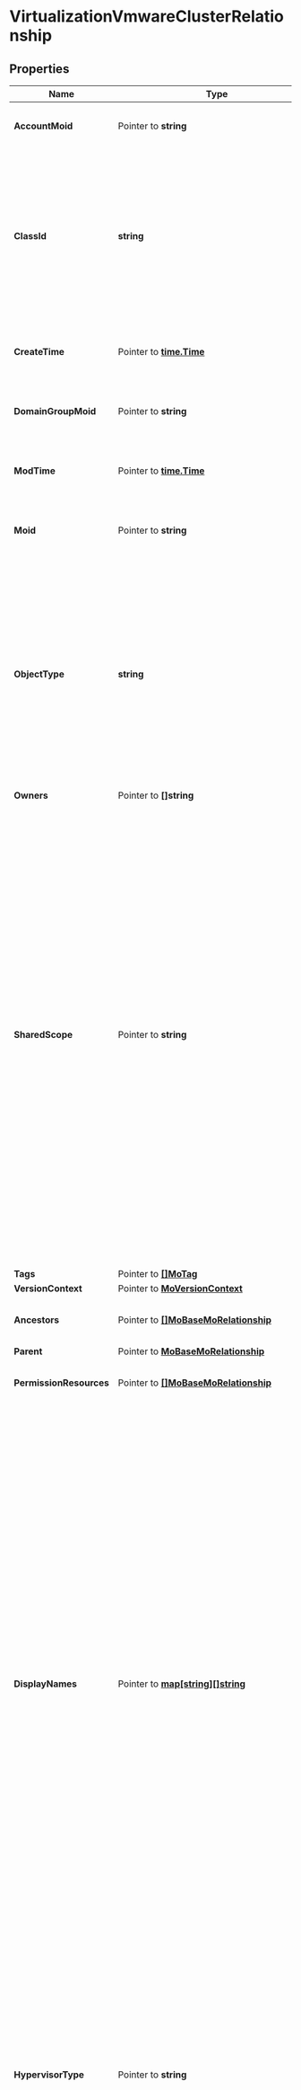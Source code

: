 # VirtualizationVmwareClusterRelationship

## Properties

Name | Type | Description | Notes
------------ | ------------- | ------------- | -------------
**AccountMoid** | Pointer to **string** | The Account ID for this managed object. | [optional] [readonly] 
**ClassId** | **string** | The concrete type of this complex type. Its value must be the same as the &#39;objectType&#39; property. The OpenAPI document references this property as a discriminator value. | [readonly] 
**CreateTime** | Pointer to [**time.Time**](time.Time.md) | The time when this managed object was created. | [optional] [readonly] 
**DomainGroupMoid** | Pointer to **string** | The DomainGroup ID for this managed object. | [optional] [readonly] 
**ModTime** | Pointer to [**time.Time**](time.Time.md) | The time when this managed object was last modified. | [optional] [readonly] 
**Moid** | Pointer to **string** | The unique identifier of this Managed Object instance. | [optional] 
**ObjectType** | **string** | The fully-qualified type of this managed object, i.e. the class name. This property is optional. The ObjectType is implied from the URL path. If specified, the value of objectType must match the class name specified in the URL path. | [readonly] 
**Owners** | Pointer to **[]string** |  | [optional] 
**SharedScope** | Pointer to **string** | Intersight provides pre-built workflows, tasks and policies to end users through global catalogs. Objects that are made available through global catalogs are said to have a &#39;shared&#39; ownership. Shared objects are either made globally available to all end users or restricted to end users based on their license entitlement. Users can use this property to differentiate the scope (global or a specific license tier) to which a shared MO belongs. | [optional] [readonly] 
**Tags** | Pointer to [**[]MoTag**](mo.Tag.md) |  | [optional] 
**VersionContext** | Pointer to [**MoVersionContext**](mo.VersionContext.md) |  | [optional] 
**Ancestors** | Pointer to [**[]MoBaseMoRelationship**](mo.BaseMo.Relationship.md) | An array of relationships to moBaseMo resources. | [optional] [readonly] 
**Parent** | Pointer to [**MoBaseMoRelationship**](mo.BaseMo.Relationship.md) |  | [optional] 
**PermissionResources** | Pointer to [**[]MoBaseMoRelationship**](mo.BaseMo.Relationship.md) | An array of relationships to moBaseMo resources. | [optional] [readonly] 
**DisplayNames** | Pointer to [**map[string][]string**](array.md) | A set of display names for the MO resource. These names are calculated based on other properties of the MO and potentially properties of Ancestor MOs. Displaynames are intended as a way to provide a normalized user appropriate name for an MO, especially for MOs which do not have a &#39;Name&#39; property, which is the case for much of the inventory discovered from managed targets. There are a limited number of keys, currently &#39;short&#39; and &#39;hierarchical&#39;. The value is an array and clients should use the first element of the array. | [optional] [readonly] 
**HypervisorType** | Pointer to **string** | Identifies the broad type of the underlying hypervisor. * &#x60;Unknown&#x60; - The type of the hypervisor is unknown. * &#x60;ESXi&#x60; - A Vmware ESXi hypervisor of any version. * &#x60;HXAP&#x60; - A Cisco HyperFlex Application Platform hypervisor. | [optional] [default to "Unknown"]
**Identity** | Pointer to **string** | The internally generated identity of this cluster. This entity is not manipulated by users. It aids in uniquely identifying the cluster object. In case of VMware, this is a MOR (managed object reference). | [optional] [readonly] 
**MemoryCapacity** | Pointer to [**VirtualizationMemoryCapacity**](virtualization.MemoryCapacity.md) |  | [optional] 
**Name** | Pointer to **string** | The user-provided name for this cluster to facilitate identification. | [optional] [readonly] 
**ProcessorCapacity** | Pointer to [**VirtualizationComputeCapacity**](virtualization.ComputeCapacity.md) |  | [optional] 
**Status** | Pointer to **string** | Cluster health status as reported by the hypervisor platform. * &#x60;Unknown&#x60; - Entity status is unknown. * &#x60;Degraded&#x60; - State is degraded, and might impact normal operation of the entity. * &#x60;Critical&#x60; - Entity is in a critical state, impacting operations. * &#x60;Ok&#x60; - Entity status is in a stable state, operating normally. | [optional] [readonly] [default to "Unknown"]
**TotalCores** | Pointer to **int64** | Total number of CPU cores in this cluster. It is a cumulative number across all hosts in the cluster. | [optional] 
**DatastoreCount** | Pointer to **int64** | Count of all datastores associated with this cluster. | [optional] 
**Datacenter** | Pointer to [**VirtualizationVmwareDatacenterRelationship**](virtualization.VmwareDatacenter.Relationship.md) |  | [optional] 

## Methods

### NewVirtualizationVmwareClusterRelationship

`func NewVirtualizationVmwareClusterRelationship(classId string, objectType string, ) *VirtualizationVmwareClusterRelationship`

NewVirtualizationVmwareClusterRelationship instantiates a new VirtualizationVmwareClusterRelationship object
This constructor will assign default values to properties that have it defined,
and makes sure properties required by API are set, but the set of arguments
will change when the set of required properties is changed

### NewVirtualizationVmwareClusterRelationshipWithDefaults

`func NewVirtualizationVmwareClusterRelationshipWithDefaults() *VirtualizationVmwareClusterRelationship`

NewVirtualizationVmwareClusterRelationshipWithDefaults instantiates a new VirtualizationVmwareClusterRelationship object
This constructor will only assign default values to properties that have it defined,
but it doesn't guarantee that properties required by API are set

### GetAccountMoid

`func (o *VirtualizationVmwareClusterRelationship) GetAccountMoid() string`

GetAccountMoid returns the AccountMoid field if non-nil, zero value otherwise.

### GetAccountMoidOk

`func (o *VirtualizationVmwareClusterRelationship) GetAccountMoidOk() (*string, bool)`

GetAccountMoidOk returns a tuple with the AccountMoid field if it's non-nil, zero value otherwise
and a boolean to check if the value has been set.

### SetAccountMoid

`func (o *VirtualizationVmwareClusterRelationship) SetAccountMoid(v string)`

SetAccountMoid sets AccountMoid field to given value.

### HasAccountMoid

`func (o *VirtualizationVmwareClusterRelationship) HasAccountMoid() bool`

HasAccountMoid returns a boolean if a field has been set.

### GetClassId

`func (o *VirtualizationVmwareClusterRelationship) GetClassId() string`

GetClassId returns the ClassId field if non-nil, zero value otherwise.

### GetClassIdOk

`func (o *VirtualizationVmwareClusterRelationship) GetClassIdOk() (*string, bool)`

GetClassIdOk returns a tuple with the ClassId field if it's non-nil, zero value otherwise
and a boolean to check if the value has been set.

### SetClassId

`func (o *VirtualizationVmwareClusterRelationship) SetClassId(v string)`

SetClassId sets ClassId field to given value.


### GetCreateTime

`func (o *VirtualizationVmwareClusterRelationship) GetCreateTime() time.Time`

GetCreateTime returns the CreateTime field if non-nil, zero value otherwise.

### GetCreateTimeOk

`func (o *VirtualizationVmwareClusterRelationship) GetCreateTimeOk() (*time.Time, bool)`

GetCreateTimeOk returns a tuple with the CreateTime field if it's non-nil, zero value otherwise
and a boolean to check if the value has been set.

### SetCreateTime

`func (o *VirtualizationVmwareClusterRelationship) SetCreateTime(v time.Time)`

SetCreateTime sets CreateTime field to given value.

### HasCreateTime

`func (o *VirtualizationVmwareClusterRelationship) HasCreateTime() bool`

HasCreateTime returns a boolean if a field has been set.

### GetDomainGroupMoid

`func (o *VirtualizationVmwareClusterRelationship) GetDomainGroupMoid() string`

GetDomainGroupMoid returns the DomainGroupMoid field if non-nil, zero value otherwise.

### GetDomainGroupMoidOk

`func (o *VirtualizationVmwareClusterRelationship) GetDomainGroupMoidOk() (*string, bool)`

GetDomainGroupMoidOk returns a tuple with the DomainGroupMoid field if it's non-nil, zero value otherwise
and a boolean to check if the value has been set.

### SetDomainGroupMoid

`func (o *VirtualizationVmwareClusterRelationship) SetDomainGroupMoid(v string)`

SetDomainGroupMoid sets DomainGroupMoid field to given value.

### HasDomainGroupMoid

`func (o *VirtualizationVmwareClusterRelationship) HasDomainGroupMoid() bool`

HasDomainGroupMoid returns a boolean if a field has been set.

### GetModTime

`func (o *VirtualizationVmwareClusterRelationship) GetModTime() time.Time`

GetModTime returns the ModTime field if non-nil, zero value otherwise.

### GetModTimeOk

`func (o *VirtualizationVmwareClusterRelationship) GetModTimeOk() (*time.Time, bool)`

GetModTimeOk returns a tuple with the ModTime field if it's non-nil, zero value otherwise
and a boolean to check if the value has been set.

### SetModTime

`func (o *VirtualizationVmwareClusterRelationship) SetModTime(v time.Time)`

SetModTime sets ModTime field to given value.

### HasModTime

`func (o *VirtualizationVmwareClusterRelationship) HasModTime() bool`

HasModTime returns a boolean if a field has been set.

### GetMoid

`func (o *VirtualizationVmwareClusterRelationship) GetMoid() string`

GetMoid returns the Moid field if non-nil, zero value otherwise.

### GetMoidOk

`func (o *VirtualizationVmwareClusterRelationship) GetMoidOk() (*string, bool)`

GetMoidOk returns a tuple with the Moid field if it's non-nil, zero value otherwise
and a boolean to check if the value has been set.

### SetMoid

`func (o *VirtualizationVmwareClusterRelationship) SetMoid(v string)`

SetMoid sets Moid field to given value.

### HasMoid

`func (o *VirtualizationVmwareClusterRelationship) HasMoid() bool`

HasMoid returns a boolean if a field has been set.

### GetObjectType

`func (o *VirtualizationVmwareClusterRelationship) GetObjectType() string`

GetObjectType returns the ObjectType field if non-nil, zero value otherwise.

### GetObjectTypeOk

`func (o *VirtualizationVmwareClusterRelationship) GetObjectTypeOk() (*string, bool)`

GetObjectTypeOk returns a tuple with the ObjectType field if it's non-nil, zero value otherwise
and a boolean to check if the value has been set.

### SetObjectType

`func (o *VirtualizationVmwareClusterRelationship) SetObjectType(v string)`

SetObjectType sets ObjectType field to given value.


### GetOwners

`func (o *VirtualizationVmwareClusterRelationship) GetOwners() []string`

GetOwners returns the Owners field if non-nil, zero value otherwise.

### GetOwnersOk

`func (o *VirtualizationVmwareClusterRelationship) GetOwnersOk() (*[]string, bool)`

GetOwnersOk returns a tuple with the Owners field if it's non-nil, zero value otherwise
and a boolean to check if the value has been set.

### SetOwners

`func (o *VirtualizationVmwareClusterRelationship) SetOwners(v []string)`

SetOwners sets Owners field to given value.

### HasOwners

`func (o *VirtualizationVmwareClusterRelationship) HasOwners() bool`

HasOwners returns a boolean if a field has been set.

### GetSharedScope

`func (o *VirtualizationVmwareClusterRelationship) GetSharedScope() string`

GetSharedScope returns the SharedScope field if non-nil, zero value otherwise.

### GetSharedScopeOk

`func (o *VirtualizationVmwareClusterRelationship) GetSharedScopeOk() (*string, bool)`

GetSharedScopeOk returns a tuple with the SharedScope field if it's non-nil, zero value otherwise
and a boolean to check if the value has been set.

### SetSharedScope

`func (o *VirtualizationVmwareClusterRelationship) SetSharedScope(v string)`

SetSharedScope sets SharedScope field to given value.

### HasSharedScope

`func (o *VirtualizationVmwareClusterRelationship) HasSharedScope() bool`

HasSharedScope returns a boolean if a field has been set.

### GetTags

`func (o *VirtualizationVmwareClusterRelationship) GetTags() []MoTag`

GetTags returns the Tags field if non-nil, zero value otherwise.

### GetTagsOk

`func (o *VirtualizationVmwareClusterRelationship) GetTagsOk() (*[]MoTag, bool)`

GetTagsOk returns a tuple with the Tags field if it's non-nil, zero value otherwise
and a boolean to check if the value has been set.

### SetTags

`func (o *VirtualizationVmwareClusterRelationship) SetTags(v []MoTag)`

SetTags sets Tags field to given value.

### HasTags

`func (o *VirtualizationVmwareClusterRelationship) HasTags() bool`

HasTags returns a boolean if a field has been set.

### GetVersionContext

`func (o *VirtualizationVmwareClusterRelationship) GetVersionContext() MoVersionContext`

GetVersionContext returns the VersionContext field if non-nil, zero value otherwise.

### GetVersionContextOk

`func (o *VirtualizationVmwareClusterRelationship) GetVersionContextOk() (*MoVersionContext, bool)`

GetVersionContextOk returns a tuple with the VersionContext field if it's non-nil, zero value otherwise
and a boolean to check if the value has been set.

### SetVersionContext

`func (o *VirtualizationVmwareClusterRelationship) SetVersionContext(v MoVersionContext)`

SetVersionContext sets VersionContext field to given value.

### HasVersionContext

`func (o *VirtualizationVmwareClusterRelationship) HasVersionContext() bool`

HasVersionContext returns a boolean if a field has been set.

### GetAncestors

`func (o *VirtualizationVmwareClusterRelationship) GetAncestors() []MoBaseMoRelationship`

GetAncestors returns the Ancestors field if non-nil, zero value otherwise.

### GetAncestorsOk

`func (o *VirtualizationVmwareClusterRelationship) GetAncestorsOk() (*[]MoBaseMoRelationship, bool)`

GetAncestorsOk returns a tuple with the Ancestors field if it's non-nil, zero value otherwise
and a boolean to check if the value has been set.

### SetAncestors

`func (o *VirtualizationVmwareClusterRelationship) SetAncestors(v []MoBaseMoRelationship)`

SetAncestors sets Ancestors field to given value.

### HasAncestors

`func (o *VirtualizationVmwareClusterRelationship) HasAncestors() bool`

HasAncestors returns a boolean if a field has been set.

### SetAncestorsNil

`func (o *VirtualizationVmwareClusterRelationship) SetAncestorsNil(b bool)`

 SetAncestorsNil sets the value for Ancestors to be an explicit nil

### UnsetAncestors
`func (o *VirtualizationVmwareClusterRelationship) UnsetAncestors()`

UnsetAncestors ensures that no value is present for Ancestors, not even an explicit nil
### GetParent

`func (o *VirtualizationVmwareClusterRelationship) GetParent() MoBaseMoRelationship`

GetParent returns the Parent field if non-nil, zero value otherwise.

### GetParentOk

`func (o *VirtualizationVmwareClusterRelationship) GetParentOk() (*MoBaseMoRelationship, bool)`

GetParentOk returns a tuple with the Parent field if it's non-nil, zero value otherwise
and a boolean to check if the value has been set.

### SetParent

`func (o *VirtualizationVmwareClusterRelationship) SetParent(v MoBaseMoRelationship)`

SetParent sets Parent field to given value.

### HasParent

`func (o *VirtualizationVmwareClusterRelationship) HasParent() bool`

HasParent returns a boolean if a field has been set.

### GetPermissionResources

`func (o *VirtualizationVmwareClusterRelationship) GetPermissionResources() []MoBaseMoRelationship`

GetPermissionResources returns the PermissionResources field if non-nil, zero value otherwise.

### GetPermissionResourcesOk

`func (o *VirtualizationVmwareClusterRelationship) GetPermissionResourcesOk() (*[]MoBaseMoRelationship, bool)`

GetPermissionResourcesOk returns a tuple with the PermissionResources field if it's non-nil, zero value otherwise
and a boolean to check if the value has been set.

### SetPermissionResources

`func (o *VirtualizationVmwareClusterRelationship) SetPermissionResources(v []MoBaseMoRelationship)`

SetPermissionResources sets PermissionResources field to given value.

### HasPermissionResources

`func (o *VirtualizationVmwareClusterRelationship) HasPermissionResources() bool`

HasPermissionResources returns a boolean if a field has been set.

### SetPermissionResourcesNil

`func (o *VirtualizationVmwareClusterRelationship) SetPermissionResourcesNil(b bool)`

 SetPermissionResourcesNil sets the value for PermissionResources to be an explicit nil

### UnsetPermissionResources
`func (o *VirtualizationVmwareClusterRelationship) UnsetPermissionResources()`

UnsetPermissionResources ensures that no value is present for PermissionResources, not even an explicit nil
### GetDisplayNames

`func (o *VirtualizationVmwareClusterRelationship) GetDisplayNames() map[string][]string`

GetDisplayNames returns the DisplayNames field if non-nil, zero value otherwise.

### GetDisplayNamesOk

`func (o *VirtualizationVmwareClusterRelationship) GetDisplayNamesOk() (*map[string][]string, bool)`

GetDisplayNamesOk returns a tuple with the DisplayNames field if it's non-nil, zero value otherwise
and a boolean to check if the value has been set.

### SetDisplayNames

`func (o *VirtualizationVmwareClusterRelationship) SetDisplayNames(v map[string][]string)`

SetDisplayNames sets DisplayNames field to given value.

### HasDisplayNames

`func (o *VirtualizationVmwareClusterRelationship) HasDisplayNames() bool`

HasDisplayNames returns a boolean if a field has been set.

### SetDisplayNamesNil

`func (o *VirtualizationVmwareClusterRelationship) SetDisplayNamesNil(b bool)`

 SetDisplayNamesNil sets the value for DisplayNames to be an explicit nil

### UnsetDisplayNames
`func (o *VirtualizationVmwareClusterRelationship) UnsetDisplayNames()`

UnsetDisplayNames ensures that no value is present for DisplayNames, not even an explicit nil
### GetHypervisorType

`func (o *VirtualizationVmwareClusterRelationship) GetHypervisorType() string`

GetHypervisorType returns the HypervisorType field if non-nil, zero value otherwise.

### GetHypervisorTypeOk

`func (o *VirtualizationVmwareClusterRelationship) GetHypervisorTypeOk() (*string, bool)`

GetHypervisorTypeOk returns a tuple with the HypervisorType field if it's non-nil, zero value otherwise
and a boolean to check if the value has been set.

### SetHypervisorType

`func (o *VirtualizationVmwareClusterRelationship) SetHypervisorType(v string)`

SetHypervisorType sets HypervisorType field to given value.

### HasHypervisorType

`func (o *VirtualizationVmwareClusterRelationship) HasHypervisorType() bool`

HasHypervisorType returns a boolean if a field has been set.

### GetIdentity

`func (o *VirtualizationVmwareClusterRelationship) GetIdentity() string`

GetIdentity returns the Identity field if non-nil, zero value otherwise.

### GetIdentityOk

`func (o *VirtualizationVmwareClusterRelationship) GetIdentityOk() (*string, bool)`

GetIdentityOk returns a tuple with the Identity field if it's non-nil, zero value otherwise
and a boolean to check if the value has been set.

### SetIdentity

`func (o *VirtualizationVmwareClusterRelationship) SetIdentity(v string)`

SetIdentity sets Identity field to given value.

### HasIdentity

`func (o *VirtualizationVmwareClusterRelationship) HasIdentity() bool`

HasIdentity returns a boolean if a field has been set.

### GetMemoryCapacity

`func (o *VirtualizationVmwareClusterRelationship) GetMemoryCapacity() VirtualizationMemoryCapacity`

GetMemoryCapacity returns the MemoryCapacity field if non-nil, zero value otherwise.

### GetMemoryCapacityOk

`func (o *VirtualizationVmwareClusterRelationship) GetMemoryCapacityOk() (*VirtualizationMemoryCapacity, bool)`

GetMemoryCapacityOk returns a tuple with the MemoryCapacity field if it's non-nil, zero value otherwise
and a boolean to check if the value has been set.

### SetMemoryCapacity

`func (o *VirtualizationVmwareClusterRelationship) SetMemoryCapacity(v VirtualizationMemoryCapacity)`

SetMemoryCapacity sets MemoryCapacity field to given value.

### HasMemoryCapacity

`func (o *VirtualizationVmwareClusterRelationship) HasMemoryCapacity() bool`

HasMemoryCapacity returns a boolean if a field has been set.

### GetName

`func (o *VirtualizationVmwareClusterRelationship) GetName() string`

GetName returns the Name field if non-nil, zero value otherwise.

### GetNameOk

`func (o *VirtualizationVmwareClusterRelationship) GetNameOk() (*string, bool)`

GetNameOk returns a tuple with the Name field if it's non-nil, zero value otherwise
and a boolean to check if the value has been set.

### SetName

`func (o *VirtualizationVmwareClusterRelationship) SetName(v string)`

SetName sets Name field to given value.

### HasName

`func (o *VirtualizationVmwareClusterRelationship) HasName() bool`

HasName returns a boolean if a field has been set.

### GetProcessorCapacity

`func (o *VirtualizationVmwareClusterRelationship) GetProcessorCapacity() VirtualizationComputeCapacity`

GetProcessorCapacity returns the ProcessorCapacity field if non-nil, zero value otherwise.

### GetProcessorCapacityOk

`func (o *VirtualizationVmwareClusterRelationship) GetProcessorCapacityOk() (*VirtualizationComputeCapacity, bool)`

GetProcessorCapacityOk returns a tuple with the ProcessorCapacity field if it's non-nil, zero value otherwise
and a boolean to check if the value has been set.

### SetProcessorCapacity

`func (o *VirtualizationVmwareClusterRelationship) SetProcessorCapacity(v VirtualizationComputeCapacity)`

SetProcessorCapacity sets ProcessorCapacity field to given value.

### HasProcessorCapacity

`func (o *VirtualizationVmwareClusterRelationship) HasProcessorCapacity() bool`

HasProcessorCapacity returns a boolean if a field has been set.

### GetStatus

`func (o *VirtualizationVmwareClusterRelationship) GetStatus() string`

GetStatus returns the Status field if non-nil, zero value otherwise.

### GetStatusOk

`func (o *VirtualizationVmwareClusterRelationship) GetStatusOk() (*string, bool)`

GetStatusOk returns a tuple with the Status field if it's non-nil, zero value otherwise
and a boolean to check if the value has been set.

### SetStatus

`func (o *VirtualizationVmwareClusterRelationship) SetStatus(v string)`

SetStatus sets Status field to given value.

### HasStatus

`func (o *VirtualizationVmwareClusterRelationship) HasStatus() bool`

HasStatus returns a boolean if a field has been set.

### GetTotalCores

`func (o *VirtualizationVmwareClusterRelationship) GetTotalCores() int64`

GetTotalCores returns the TotalCores field if non-nil, zero value otherwise.

### GetTotalCoresOk

`func (o *VirtualizationVmwareClusterRelationship) GetTotalCoresOk() (*int64, bool)`

GetTotalCoresOk returns a tuple with the TotalCores field if it's non-nil, zero value otherwise
and a boolean to check if the value has been set.

### SetTotalCores

`func (o *VirtualizationVmwareClusterRelationship) SetTotalCores(v int64)`

SetTotalCores sets TotalCores field to given value.

### HasTotalCores

`func (o *VirtualizationVmwareClusterRelationship) HasTotalCores() bool`

HasTotalCores returns a boolean if a field has been set.

### GetDatastoreCount

`func (o *VirtualizationVmwareClusterRelationship) GetDatastoreCount() int64`

GetDatastoreCount returns the DatastoreCount field if non-nil, zero value otherwise.

### GetDatastoreCountOk

`func (o *VirtualizationVmwareClusterRelationship) GetDatastoreCountOk() (*int64, bool)`

GetDatastoreCountOk returns a tuple with the DatastoreCount field if it's non-nil, zero value otherwise
and a boolean to check if the value has been set.

### SetDatastoreCount

`func (o *VirtualizationVmwareClusterRelationship) SetDatastoreCount(v int64)`

SetDatastoreCount sets DatastoreCount field to given value.

### HasDatastoreCount

`func (o *VirtualizationVmwareClusterRelationship) HasDatastoreCount() bool`

HasDatastoreCount returns a boolean if a field has been set.

### GetDatacenter

`func (o *VirtualizationVmwareClusterRelationship) GetDatacenter() VirtualizationVmwareDatacenterRelationship`

GetDatacenter returns the Datacenter field if non-nil, zero value otherwise.

### GetDatacenterOk

`func (o *VirtualizationVmwareClusterRelationship) GetDatacenterOk() (*VirtualizationVmwareDatacenterRelationship, bool)`

GetDatacenterOk returns a tuple with the Datacenter field if it's non-nil, zero value otherwise
and a boolean to check if the value has been set.

### SetDatacenter

`func (o *VirtualizationVmwareClusterRelationship) SetDatacenter(v VirtualizationVmwareDatacenterRelationship)`

SetDatacenter sets Datacenter field to given value.

### HasDatacenter

`func (o *VirtualizationVmwareClusterRelationship) HasDatacenter() bool`

HasDatacenter returns a boolean if a field has been set.


[[Back to Model list]](../README.md#documentation-for-models) [[Back to API list]](../README.md#documentation-for-api-endpoints) [[Back to README]](../README.md)


